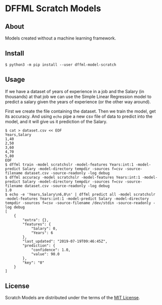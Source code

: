 # DFFML Scratch Models

## About

Models created without a machine learning framework.

## Install

```console
$ python3 -m pip install --user dffml-model-scratch
```

## Usage

If we have a dataset of years of experience in a job and the Salary (in
thousands) at that job we can use the Simple Linear Regression model to predict
a salary given the years of experience (or the other way around).

First we create the file containing the dataset. Then we train the model, get
its accuracy. And using `echo` pipe a new csv file of data to predict into the
model, and it will give us it prediction of the Salary.

```console
$ cat > dataset.csv << EOF
Years,Salary
1,40
2,50
3,60
4,70
5,80
EOF
$ dffml train -model scratchslr -model-features Years:int:1 -model-predict Salary -model-directory tempdir -sources f=csv -source-filename dataset.csv -source-readonly -log debug
$ dffml accuracy -model scratchslr -model-features Years:int:1 -model-predict Salary -model-directory tempdir -sources f=csv -source-filename dataset.csv -source-readonly -log debug
1.0
$ echo -e 'Years,Salary\n6,0\n' | dffml predict all -model scratchslr -model-features Years:int:1 -model-predict Salary -model-directory tempdir -sources f=csv -source-filename /dev/stdin -source-readonly -log debug
[
    {
        "extra": {},
        "features": {
            "Salary": 0,
            "Years": 6
        },
        "last_updated": "2019-07-19T09:46:45Z",
        "prediction": {
            "confidence": 1.0,
            "value": 90.0
        },
        "key": "0"
    }
]
```

## License

Scratch Models are distributed under the terms of the [MIT License](LICENSE).
